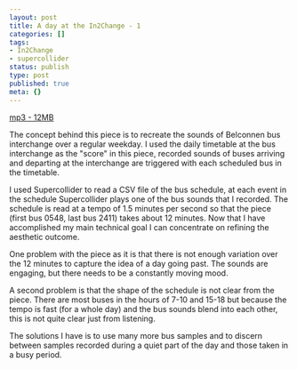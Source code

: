 ```yaml
---
layout: post
title: A day at the In2Change - 1
categories: []
tags:
- In2Change
- supercollider
status: publish
type: post
published: true
meta: {}
---
```


[mp3 - 12MB](http://files.me.com/cpmartin/hvucv1.mp3)

The concept behind this piece is to recreate the sounds of Belconnen bus interchange over a regular weekday. I used the daily timetable at the bus interchange as the "score" in this piece, recorded sounds of buses arriving and departing at the interchange are triggered with each scheduled bus in the timetable.

I used Supercollider to read a CSV file of the bus schedule, at each event in the schedule Supercollider plays one of the bus sounds that I recorded. The schedule is read at a tempo of 1.5 minutes per second so that the piece (first bus 0548, last bus 2411) takes about 12 minutes. Now that I have accomplished my main technical goal I can concentrate on refining the aesthetic outcome. 

One problem with the piece as it is that there is not enough variation over the 12 minutes to capture the idea of a day going past. The sounds are engaging, but there needs to be a constantly moving mood.

A second problem is that the shape of the schedule is not clear from the piece. There are most buses in the hours of 7-10 and 15-18 but because the tempo is fast (for a whole day) and the bus sounds blend into each other, this is not quite clear just from listening.

The solutions I have is to use many more bus samples and to discern between samples recorded during a quiet part of the day and those taken in a busy period.

